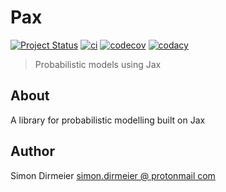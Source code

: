# Pax

[![Project Status](http://www.repostatus.org/badges/latest/concept.svg)](http://www.repostatus.org/#concept)
[![ci](https://github.com/dirmeier/pax/actions/workflows/ci.yaml/badge.svg)](https://github.com/dirmeier/pax/actions/workflows/ci.yaml)
[![codecov](https://codecov.io/gh/dirmeier/pax/branch/main/graph/badge.svg)](https://codecov.io/gh/dirmeier/pax)
[![codacy](https://app.codacy.com/project/badge/Grade/98715c0867ff4136a9b3a05340a0e6d6)](https://www.codacy.com/gh/dirmeier/pax/dashboard?utm_source=github.com&amp;utm_medium=referral&amp;utm_content=dirmeier/pax&amp;utm_campaign=Badge_Grade)

> Probabilistic models using Jax

## About

A library for probabilistic modelling built on Jax

## Author

Simon Dirmeier <a href="mailto:simon.dirmeier @ protonmail com">simon.dirmeier @ protonmail com</a>
